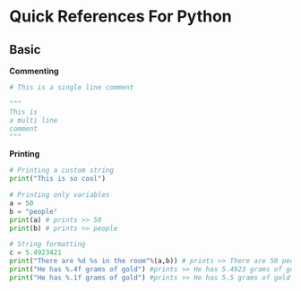 # Quick References For Python

## Basic

**Commenting**
```python
# This is a single line comment

"""
This is
a multi line
comment 
"""
```

**Printing**
```python
# Printing a custom string
print("This is so cool")

# Printing only variables
a = 50
b = "people"
print(a) # prints >> 50
print(b) # prints >> people

# String formatting
c = 5.4923421
print("There are %d %s in the room"%(a,b)) # prints >> There are 50 people in the room
print("He has %.4f grams of gold") #prints >> He has 5.4923 grams of gold
print("He has %.1f grams of gold") #prints >> He has 5.5 grams of gold
```

